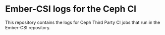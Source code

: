 # Ember-CSI logs for the Ceph CI

This repository contains the logs for Ceph Third Party CI jobs that run in the
Ember-CSI repository.
